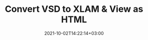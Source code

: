 ---
############################# Static ############################
layout: "autogen"
date: 2021-10-02T14:22:14+03:00
draft: false
path: "total/net/conversion/vsd-to-xlam/"

############################# Head ############################
head_title: "Convert VSD to XLAM in C# VB.NET & View as HTML"
head_description: "Code example to convert VSD to XLAM and 100+ other file formats in .NET (C#, VB.NET, ASP.NET & .NET Core) applications. Display the Converted XLAM document as HTML viewer."

############################# Header ############################
title: "Convert VSD to XLAM & View as HTML"
description: "Programmatically convert VSD to XLAM in .NET applications using flexible options to customize the resultant document. Convert the complete document or specific pages based on page numbers or selective page ranges using the .NET document conversion library."

############################# SubMenu ############################
submenu:
    enable: false

############################# Content ############################
content:
    enable: true
    block:
    - title_left: "VSD to XLAM Conversion in C# .NET"
      content_left: |
          VSD to XLAM file conversion using C#. Add watermark and view the converted document as HTML without using any external software.

          -   Create **Converter** object to convert VSD document
          -   Set the convert options for XLAM format
          -   Call **Convert** method of **Converter** class instance for conversion to XLAM
          -   Set options for HTML viewer
          -   Create **Viewer** object to view converted XLAM as HTML
          
      title_right: "Convert Whole Document or Specific Pages"
      content_right: |
          You require `GroupDocs.Conversion` & `GroupDocs.Viewer` namespaces to convert between a wide range of popular document types such as PDF, Microsoft Word, Excel, PowerPoint, Project, Outlook, HTML, diagrams and image file formats. Explore other [.NET APIs for Office documents](https://products.conholdate.com/total/net/) as offered by Conholdate.Total.
          
          Get the respective assembly files from the [downloads](https://downloads.conholdate.com/total/net) or fetch the whole package from [Nuget](https://www.nuget.org/packages/Conholdate.Total/) to add 'Conholdate.Total` directly in your workspace.
          
      code: |
          ```cs {linenos=false}
          // Convert VSD to XLAM using GroupDocs.Conversion API
          // Create Converter object to convert VSD document
          using (Converter converter = new Converter("input.vsd"))
          {
              // set the convert options for XLAM format
              var convertOptions = converter.GetPossibleConversions()["xlam"].ConvertOptions;

              // convert to XLAM format
              converter.Convert("output.xlam", convertOptions);
          }

          // Set options for HTML viewer
          HtmlViewOptions viewOptions = HtmlViewOptions.ForEmbeddedResources("output{0}.html");

          // Create Viewer object to view converted XLAM as HTML
          using (Viewer viewer = new Viewer("output.xlam"))
          {
              viewer.View(viewOptions);
          }
          ```
    - title_left: "Add Watermark to Converted XLAM in C#"
      content_left: |
          Accurately convert documents (VSD to XLAM) exactly as the original file and apply text or image watermarks to the converted document pages using C# .NET.

          -   Create **Converter** object to convert VSD document
          -   Create new instance of **WatermarkOptions** class
          -   Specify watermark properties (color, width, text, image etc)
          -   Instantiate the proper **ConvertOptions** class
          -   Set **Watermark** property of the **ConvertOptions** instance
          -   Call **Convert** method of **Converter** class instance for conversion to XLAM
        
      title_right: "Source Document Information Extraction"
      content_right: |
          The documents information extraction feature not only allows getting the basic information about the source document file but it also supports extracting some valuable file-format specific information such as project start and end dates of a Microsoft Project file, any printing restrictions on a PDF document, list of folders enclosed in an Outlook data file etc. 

          Convert popular document file formats on different operating systems such as Windows, Linux or macOS while using platforms such as Windows Azure, Mono and Xamarin.
          
      code: |
          ```cs {linenos=false}
          // Create Converter object to convert VSD document
          using (Converter converter = new Converter("input.vsd"))
          {
              // Create new instance of WatermarkOptions class
              WatermarkOptions watermark = new WatermarkOptions
              {
                  Text = "Sample watermark",
                  Color = Color.Red,
                  Width = 100,
                  Height = 100,
                  Background = true
              };

              // Instantiate the proper ConvertOptions class
              PdfConvertOptions options = new PdfConvertOptions
              {
                  Watermark = watermark
              };

              // convert to XLAM format
              converter.Convert("output.xlam", options);
          }
          ```
############################# About Formats ############################
about_formats:
    enable: false
############################# More Formats ############################
more_formats:
    enable: true
    auto: false
    other_out_formats: PDF DOCX DOT DOTX DOTM TXT RTF HTML MHTML XLS XLSX XLSM XLT XLTX XLTM CSV DIF PPT PPTX PPS PPSX POT POTX POTM ODT OTT OTP ODP ODS EMZ WMZ SVGZ TEX DCM WMF BMP PNG GIF JPEG TIFF
############################# Back to top ###############################
back_to_top:
  enable: true
---